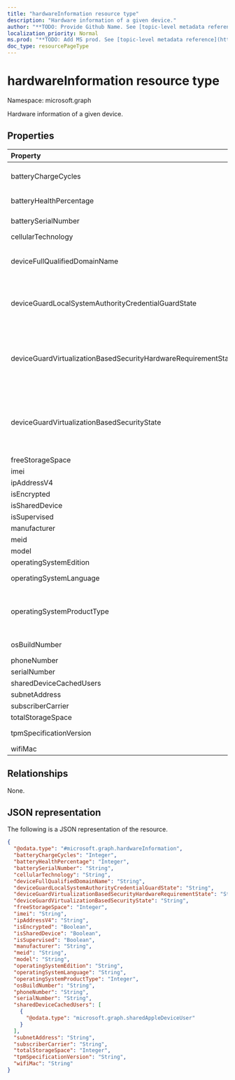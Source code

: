 ```yaml
---
title: "hardwareInformation resource type"
description: "Hardware information of a given device."
author: "**TODO: Provide Github Name. See [topic-level metadata reference](https://msgo.azurewebsites.net/add/document/guidelines/metadata.html#topic-level-metadata)**"
localization_priority: Normal
ms.prod: "**TODO: Add MS prod. See [topic-level metadata reference](https://msgo.azurewebsites.net/add/document/guidelines/metadata.html#topic-level-metadata)**"
doc_type: resourcePageType
---
```


# hardwareInformation resource type

Namespace: microsoft.graph



Hardware information of a given device.

## Properties
|Property|Type|Description|
|:---|:---|:---|
|batteryChargeCycles|Int32|The number of charge cycles the device’s current battery has gone through. Valid values 0 to 2147483647|
|batteryHealthPercentage|Int32|The device’s current battery’s health percentage. Valid values 0 to 100|
|batterySerialNumber|String|The serial number of the device’s current battery|
|cellularTechnology|String|Cellular technology of the device|
|deviceFullQualifiedDomainName|String|Returns the fully qualified domain name of the device (if any). If the device is not domain-joined, it returns an empty string. |
|deviceGuardLocalSystemAuthorityCredentialGuardState|deviceGuardLocalSystemAuthorityCredentialGuardState|Local System Authority (LSA) credential guard status. . Possible values are: `running`, `rebootRequired`, `notLicensed`, `notConfigured`, `virtualizationBasedSecurityNotRunning`.|
|deviceGuardVirtualizationBasedSecurityHardwareRequirementState|deviceGuardVirtualizationBasedSecurityHardwareRequirementState|Virtualization-based security hardware requirement status. Possible values are: `meetHardwareRequirements`, `secureBootRequired`, `dmaProtectionRequired`, `hyperVNotSupportedForGuestVM`, `hyperVNotAvailable`.|
|deviceGuardVirtualizationBasedSecurityState|deviceGuardVirtualizationBasedSecurityState|Virtualization-based security status. . Possible values are: `running`, `rebootRequired`, `require64BitArchitecture`, `notLicensed`, `notConfigured`, `doesNotMeetHardwareRequirements`, `other`.|
|freeStorageSpace|Int64|Free storage space of the device.|
|imei|String|IMEI|
|ipAddressV4|String|IPAddressV4|
|isEncrypted|Boolean|Encryption status of the device|
|isSharedDevice|Boolean|Shared iPad|
|isSupervised|Boolean|Supervised mode of the device|
|manufacturer|String|Manufacturer of the device|
|meid|String|MEID|
|model|String|Model of the device|
|operatingSystemEdition|String|String that specifies the OS edition.|
|operatingSystemLanguage|String|Operating system language of the device|
|operatingSystemProductType|Int32|Int that specifies the Windows Operating System ProductType. More details here https://go.microsoft.com/fwlink/?linkid=2126950. Valid values 0 to 2147483647|
|osBuildNumber|String|Operating System Build Number on Android device|
|phoneNumber|String|Phone number of the device|
|serialNumber|String|Serial number.|
|sharedDeviceCachedUsers|[sharedAppleDeviceUser](../resources/sharedappledeviceuser.md) collection|All users on the shared Apple device|
|subnetAddress|String|SubnetAddress|
|subscriberCarrier|String|Subscriber carrier of the device|
|totalStorageSpace|Int64|Total storage space of the device.|
|tpmSpecificationVersion|String|String that specifies the specification version.|
|wifiMac|String|WiFi MAC address of the device|

## Relationships
None.

## JSON representation
The following is a JSON representation of the resource.
<!-- {
  "blockType": "resource",
  "@odata.type": "microsoft.graph.hardwareInformation"
}
-->
``` json
{
  "@odata.type": "#microsoft.graph.hardwareInformation",
  "batteryChargeCycles": "Integer",
  "batteryHealthPercentage": "Integer",
  "batterySerialNumber": "String",
  "cellularTechnology": "String",
  "deviceFullQualifiedDomainName": "String",
  "deviceGuardLocalSystemAuthorityCredentialGuardState": "String",
  "deviceGuardVirtualizationBasedSecurityHardwareRequirementState": "String",
  "deviceGuardVirtualizationBasedSecurityState": "String",
  "freeStorageSpace": "Integer",
  "imei": "String",
  "ipAddressV4": "String",
  "isEncrypted": "Boolean",
  "isSharedDevice": "Boolean",
  "isSupervised": "Boolean",
  "manufacturer": "String",
  "meid": "String",
  "model": "String",
  "operatingSystemEdition": "String",
  "operatingSystemLanguage": "String",
  "operatingSystemProductType": "Integer",
  "osBuildNumber": "String",
  "phoneNumber": "String",
  "serialNumber": "String",
  "sharedDeviceCachedUsers": [
    {
      "@odata.type": "microsoft.graph.sharedAppleDeviceUser"
    }
  ],
  "subnetAddress": "String",
  "subscriberCarrier": "String",
  "totalStorageSpace": "Integer",
  "tpmSpecificationVersion": "String",
  "wifiMac": "String"
}
```

